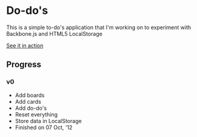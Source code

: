 # Do-do's
This is a simple to-do's application that I'm working on to experiment with Backbone.js and HTML5 LocalStorage

[See it in action](http://maheshj.com/todos)

## Progress

### v0

* Add boards
* Add cards
* Add do-do's
* Reset everything
* Store data in LocalStorage
* Finished on 07 Oct, '12